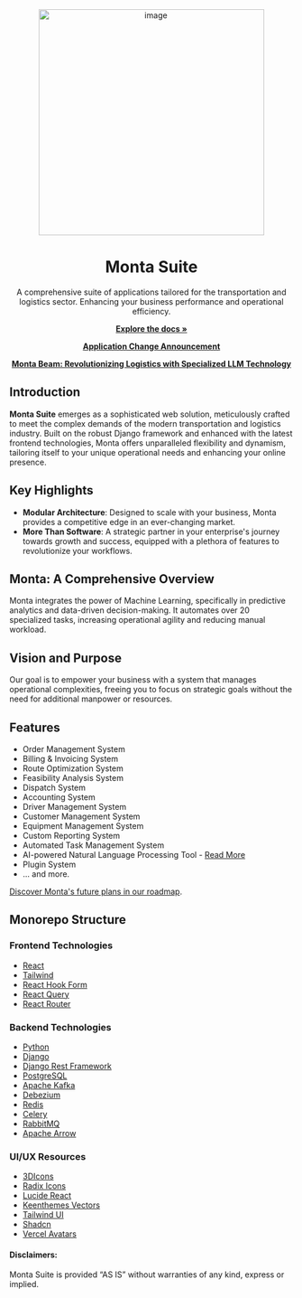 <div align="center">

<img src="https://github.com/emoss08/Monta/assets/66630775/33f8def4-1b78-4a96-8b35-c6551d333ed0" alt="image" width="400" height="auto">
<h1 align="center"><b>Monta Suite</b></h1>
</div>
<div align="center">

A comprehensive suite of applications tailored for the transportation and logistics sector. Enhancing your business
performance and operational efficiency.

[**Explore the docs »**](https://github.com/emoss08/Monta/wiki)

[**Application Change Announcement**](https://github.com/emoss08/Monta/blob/main/docs/update-announcement.md)

[**Monta Beam: Revolutionizing Logistics with Specialized LLM Technology**](https://github.com/emoss08/Monta/blob/main/beam.md)
</div>



## Introduction

**Monta Suite** emerges as a sophisticated web solution, meticulously crafted to meet the complex demands of the modern transportation and logistics industry. Built on the robust Django framework and enhanced with the latest frontend technologies, Monta offers unparalleled flexibility and dynamism, tailoring itself to your unique operational needs and enhancing your online presence.

## Key Highlights

* **Modular Architecture**: Designed to scale with your business, Monta provides a competitive edge in an ever-changing market.
* **More Than Software**: A strategic partner in your enterprise's journey towards growth and success, equipped with a plethora of features to revolutionize your workflows.

## Monta: A Comprehensive Overview

Monta integrates the power of Machine Learning, specifically in predictive analytics and data-driven decision-making. It automates over 20 specialized tasks, increasing operational agility and reducing manual workload.

## Vision and Purpose

Our goal is to empower your business with a system that manages operational complexities, freeing you to focus on strategic goals without the need for additional manpower or resources.

## Features

- Order Management System
- Billing & Invoicing System
- Route Optimization System
- Feasibility Analysis System
- Dispatch System
- Accounting System
- Driver Management System
- Customer Management System
- Equipment Management System
- Custom Reporting System
- Automated Task Management System
- AI-powered Natural Language Processing
  Tool - [Read More](https://github.com/Monta-Application/Monta/blob/main/beam.md)
- Plugin System
- ... and more.

[Discover Monta's future plans in our roadmap](https://github.com/Monta-Application/Monta/blob/main/roadmap.md).

## Monorepo Structure

### Frontend Technologies

- [React](https://reactjs.org/)
- [Tailwind](https://tailwindcss.com/)
- [React Hook Form](https://react-hook-form.com/)
- [React Query](https://react-query.tanstack.com/)
- [React Router](https://reactrouter.com/)

### Backend Technologies

- [Python](https://www.python.org/)
- [Django](https://wzww.djangoproject.com/)
- [Django Rest Framework](https://www.django-rest-framework.org/)
- [PostgreSQL](https://www.postgresql.org/)
- [Apache Kafka](https://kafka.apache.org/)
- [Debezium](https://debezium.io/)
- [Redis](https://redis.io/)
- [Celery](https://docs.celeryq.dev/en/stable/getting-started/introduction.html)
- [RabbitMQ](https://www.rabbitmq.com/)
- [Apache Arrow](https://arrow.apache.org/)

### UI/UX Resources

- [3DIcons](https://3dicons.co/)
- [Radix Icons](https://www.radix-ui.com/icons)
- [Lucide React](https://lucide.dev/icons/)
- [Keenthemes Vectors](https://keenthemes.com/)
- [Tailwind UI](https://tailwindui.com/)
- [Shadcn](https://ui.shadcn.com/)
- [Vercel Avatars](https://github.com/vercel/avatar)

#### Disclaimers:

Monta Suite is provided “AS IS” without warranties of any kind, express or implied.
